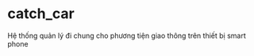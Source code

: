 catch_car
=========

Hệ thống quản lý đi chung cho phương tiện giao thông trên thiết bị smart phone
